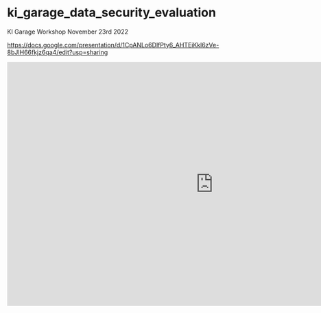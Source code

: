 # ki_garage_data_security_evaluation
KI Garage Workshop November 23rd 2022

https://docs.google.com/presentation/d/1CpANLo6DlfPty6_AHTEiKkl6zVe-8bJIH66fkjz6qa4/edit?usp=sharing

<iframe src="https://docs.google.com/presentation/d/e/2PACX-1vRuA_-05yiT6Li_KEqbCjhci4-gnnn3tIrJd482TJnki-gpWRdEwd_s2qQZGmty1HN05pMVjb6yR0l_/embed?start=false&loop=false&delayms=3000" frameborder="0" width="960" height="569" allowfullscreen="true" mozallowfullscreen="true" webkitallowfullscreen="true"></iframe>